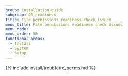 ```yaml
---
group: installation-guide
subgroup: 05_readiness
title: File permissions readiness check issues
menu_title: File permissions readiness check issues
menu_node:
menu_order: 50
functional_areas:
  - Install
  - System
  - Setup
---
```


{% include install/trouble/rc_perms.md %}
